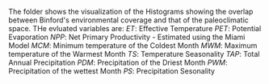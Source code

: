 The folder shows the visualization of the Histograms showing the overlap between Binford's environmental coverage and that of the paleoclimatic space.  THe evluated variables are:
*ET*: Effective Temperature
*PET*: Potential Evaporation 
*NPP*: Net Primary Productivity - Estimated using the Miami Model
*MCM*: Minimum temperature of the Coldest Month
*MWM*: Maximum temperature of the Warmest Month
*TS*: Temperature Seasonality
*TAP*: Total Annual Precipitation
*PDM*: Precipitation of the Driest Month
*PWM*: Precipitation of the wettest Month
*PS*: Precipitation Sesonality